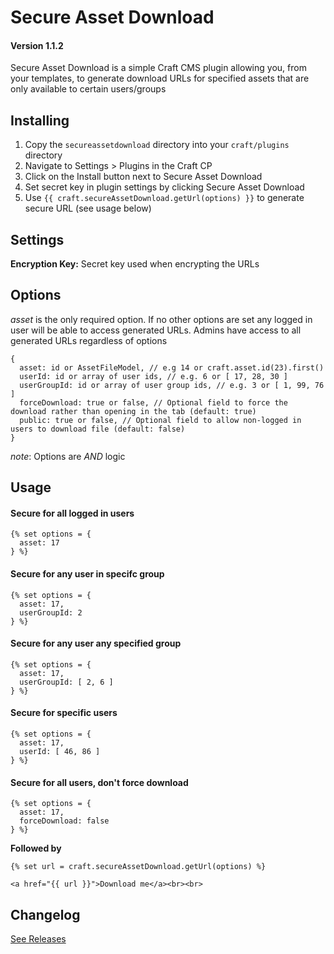 # Secure Asset Download
#### Version 1.1.2

Secure Asset Download is a simple Craft CMS plugin allowing you, from your templates, to generate download URLs for specified assets that are only available to certain users/groups

## Installing

1. Copy the `secureassetdownload` directory into your `craft/plugins` directory
2. Navigate to Settings > Plugins in the Craft CP
3. Click on the Install button next to Secure Asset Download
4. Set secret key in plugin settings by clicking Secure Asset Download
4. Use `{{ craft.secureAssetDownload.getUrl(options) }}` to generate secure URL (see usage below)

## Settings

**Encryption Key:** Secret key used when encrypting the URLs

## Options

*asset* is the only required option. If no other options are set any logged in user will be able to access generated URLs.
Admins have access to all generated URLs regardless of options

```
{
  asset: id or AssetFileModel, // e.g 14 or craft.asset.id(23).first()
  userId: id or array of user ids, // e.g. 6 or [ 17, 28, 30 ]
  userGroupId: id or array of user group ids, // e.g. 3 or [ 1, 99, 76 ]
  forceDownload: true or false, // Optional field to force the download rather than opening in the tab (default: true)
  public: true or false, // Optional field to allow non-logged in users to download file (default: false)
}
```

_note_: Options are *AND* logic

## Usage

#### Secure for all logged in users ####

```
{% set options = {
  asset: 17
} %}
```

#### Secure for any user in specifc group  ####

```
{% set options = {
  asset: 17,
  userGroupId: 2
} %}
```

#### Secure for any user any specified group  ####

```
{% set options = {
  asset: 17,
  userGroupId: [ 2, 6 ]
} %}
```

#### Secure for specific users  ####

```
{% set options = {
  asset: 17,
  userId: [ 46, 86 ]
} %}
```

#### Secure for all users, don't force download  ####

```
{% set options = {
  asset: 17,
  forceDownload: false
} %}
```

**Followed by**
```
{% set url = craft.secureAssetDownload.getUrl(options) %}

<a href="{{ url }}">Download me</a><br><br>
```

## Changelog

[See Releases](https://github.com/dzanfardino/SecureAssetDownload/releases)
